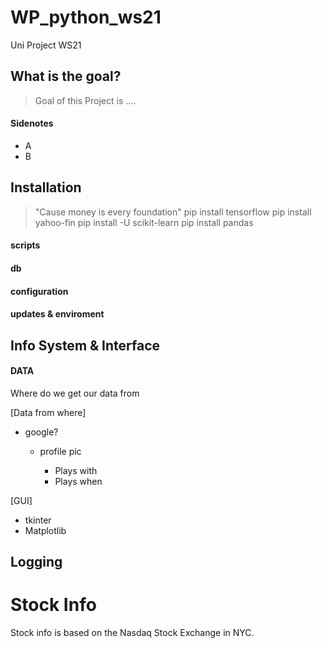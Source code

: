 # WP_python_ws21
Uni Project WS21

## What is the goal?
> Goal of this Project is ....

#### Sidenotes
  - A
  - B
  

## Installation 
> "Cause money is every foundation"
pip install tensorflow
pip install yahoo-fin
pip install -U scikit-learn
pip install pandas

#### scripts
#### db
#### configuration
#### updates & enviroment 


## Info System & Interface
#### DATA 
Where do we get our data from

[Data from where]
  - google? 
    + profile pic

      - Plays with
      - Plays when
      

  
  
[GUI]
  - tkinter
  - Matplotlib 
    
## Logging
 
## 


# Stock Info

Stock info is based on the Nasdaq Stock Exchange in NYC.